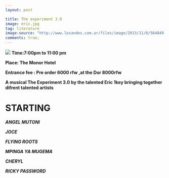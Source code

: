 ```yaml
---
layout: post

title: The experiment 3.0
image: eric.jpg
tag: literature
image-source: "http://www.losandes.com.ar/files/image/2013/11/8/564849.jpg"
comments: true;
---
```


<img src="{{site.github.url}}/img/eric.jpg">
<strong>Time:7:00pm to 11:00 pm

<strong>Place: The Monor Hotel

<strong>Entrance fee : Pre order 6000 rfw ,at the Dor 8000rfw</strong>


A musical <strong>The Experiment 3.0</strong> by the talented <strong>Eric 1key</strong> bringing together difrent talented artists

<h1>STARTING</h1>

*ANGEL MUTONI*

*JOCE*

*FLYING ROOTS*

*MPINGA YA MUGEMA*

*CHERYL*

*RICKY PASSWORD*

